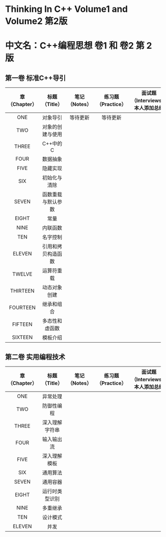 # Thinking In C++ Volume1 and Volume2  第2版
# 中文名：C++编程思想 卷1 和 卷2  第 2 版

## 第一卷 标准C++导引
|章（Chapter）|标题（Title）|笔记（Notes）|练习题（Practice）|面试题（Interviews）本人添加总结|
|:--:|:--:|:--:|:--:|:--:|
|ONE|对象导引|等待更新|等待更新|
|TWO|对象的创建与使用|
|THREE|C++中的C|
|FOUR|数据抽象|
|FIVE|隐藏实现|
|SIX|初始化与清除|
|SEVEN|函数重载与默认参数|
|EIGHT|常量|
|NINE|内联函数|
|TEN|名字控制|
|ELEVEN|引用和拷贝构造函数|
|TWELVE|运算符重载|
|THIRTEEN|动态对象创建|
|FOURTEEN|继承和组合|
|FIFTEEN|多态性和虚函数|
|SIXTEEN|模板介绍|


## 第二卷 实用编程技术
|章（Chapter）|标题（Title）|笔记（Notes）|练习题（Practice）|面试题（Interviews）本人添加总结|
|:--:|:--:|:--:|:--:|:--:|
|ONE|异常处理|
|TWO|防御性编程|
|THREE|深入理解字符串|
|FOUR|输入输出流|
|FIVE|深入理解模板|
|SIX|通用算法|
|SEVEN|通用容器|
|EIGHT|运行时类型识别|
|NINE|多重继承|
|TEN|设计模式|
|ELEVEN|并发|

